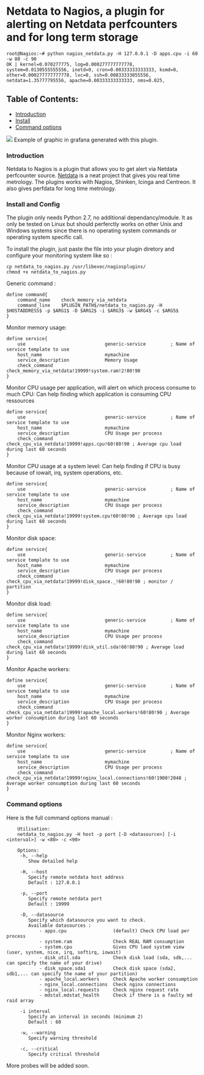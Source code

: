 Netdata to Nagios, a plugin for alerting on Netdata perfcounters and for long term storage
==========================================================================================

```
root@Nagios:~# python nagios_netdata.py -H 127.0.0.1 -D apps.cpu -i 60 -w 80 -c 90
OK | kernel=0.070277775, log=0.000277777777778, system=0.0130555555556, inetd=0, cron=0.00333333333333, ksmd=0, other=0.000277777777778, lxc=0, ssh=0.00833333055556, netdata=1.35777795556, apache=0.00333333333333, nms=0.025,
```

Table of Contents:
------------------

* [Introduction](#intro)
* [Install](#install)
* [Command options](#options)


<img src="http://www.omegacube.fr/static/img/grafana.png">
Example of graphic in grafana generated with this plugin.

<a name="intro"></a>
### Introduction
Netdata to Nagios is a plugin that allows you to get alert via Netdata perfcounter source. 
<a href=https://github.com/firehol/netdata>Netdata</a> is a neat project that gives you real time metrology.
The plugins works with Nagios, Shinken, Icinga and Centreon.
It also gives perfdata for long time metrology.

<a name="install"></a>
### Install and Config
The plugin only needs Python 2.7, no additional dependancy/module.
It as only be tested on Linux but should perferctly works on other Unix and Windows systems since there is no operating system commands or operating system specific call.


To install the plugin, just paste the file into your plugin diretory and configure your monitoring system like so :

```
cp netdata_to_nagios.py /usr/libexec/nagiosplugins/
chmod +x netdata_to_nagios.py
```

Generic command :
```
define command{
    command_name    check_memory_via_netdata
    command_line    $PLUGIN_PATH$/netdata_to_nagios.py -H $HOSTADDRESS$ -p $ARG1$ -D $ARG2$ -i $ARG3$ -w $ARG4$ -c $ARG5$
}
```
Monitor memory usage:	
```	
define service{
    use                             generic-service         ; Name of service template to use
    host_name                       mymachine
    service_description             Memory Usage
    check_command                   check_memory_via_netdata!19999!system.ram!2!80!90
}
```

Monitor CPU usage per application, will alert on which process consume to much CPU:
Can help finding which application is consuming CPU ressources
```	
define service{
    use                             generic-service         ; Name of service template to use
    host_name                       mymachine
    service_description             CPU Usage per process
    check_command                   check_cpu_via_netdata!19999!apps.cpu!60!80!90 ; Average cpu load during last 60 seconds
}
```	

Monitor CPU usage at a system level:
Can help finding if CPU is busy because of iowait, irq, system operations, etc.
```	
define service{
    use                             generic-service         ; Name of service template to use
    host_name                       mymachine
    service_description             CPU Usage per process
    check_command                   check_cpu_via_netdata!19999!system.cpu!60!80!90 ; Average cpu load during last 60 seconds
}
```

Monitor disk space:
```	
define service{
    use                             generic-service         ; Name of service template to use
    host_name                       mymachine
    service_description             CPU Usage per process
    check_command                   check_cpu_via_netdata!19999!disk_space._!60!80!90 ; monitor / partition
}
```

Monitor disk load:
```	
define service{
    use                             generic-service         ; Name of service template to use
    host_name                       mymachine
    service_description             CPU Usage per process
    check_command                   check_cpu_via_netdata!19999!disk_util.sda!60!80!90 ; Average load during last 60 seconds
}
```	

Monitor Apache workers:
```	
define service{
    use                             generic-service         ; Name of service template to use
    host_name                       mymachine
    service_description             CPU Usage per process
    check_command                   check_cpu_via_netdata!19999!apache_local.workers!60!80!90 ; Average worker consumption during last 60 seconds
}
```

Monitor Nginx workers:
```	
define service{
    use                             generic-service         ; Name of service template to use
    host_name                       mymachine
    service_description             CPU Usage per process
    check_command                   check_cpu_via_netdata!19999!nginx_local.connections!60!1900!2048 ; Average worker consumption during last 60 seconds
}
```

<a name="options"></a>
### Command options

Here is the full command options manual :

```
    Utilisation:
    netdata_to_nagios.py -H host -p port [-D <datasource>] [-i <interval>] -w <80> -c <90>
    
    Options:
     -h, --help 
        Show detailed help
        
     -H, --host
        Specify remote netdata host address
        Default : 127.0.0.1
        
     -p, --port
        Specify remote netdata port
        Default : 19999
        
     -D, --datasource
        Specify which datasource you want to check. 
        Available datasources :
            - apps.cpu                 (default) Check CPU load per process
            - system.ram               Check REAL RAM consumption
            - system.cpu               Gives CPU laod system view (user, system, nice, irq, softirq, iowait)
            - disk_util.sda            Check disk load (sda, sdb,... can specify the name of your drive)
            - disk_space.sda1          Check disk space (sda2, sdb1,... can specify the name of your partition)
            - apache_local.workers     Check Apache worker consumption
            - nginx_local.connections  Check nginx connections
            - nginx_local.requests     Check nginx request rate 
            - mdstat.mdstat_health     Check if there is a faulty md raid array
            
     -i interval
        Specify an interval in seconds (minimum 2)
        Default : 60
        
     -w, --warning
        Specify warning threshold
        
     -c, --critical
        Specify critical threshold

```

More probes will be added soon.
